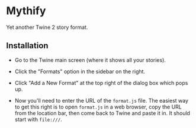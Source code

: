 Mythify
=======

Yet another Twine 2 story format.

Installation
------------

* Go to the Twine main screen (where it shows all your stories).

* Click the "Formats" option in the sidebar on the right.

* Click "Add a New Format" at the top right of the dialog box
  which pops up.
 
* Now you'll need to enter the URL of the `format.js` file.  The
  easiest way to get this right is to open `format.js` in a web
  browser, copy the URL from the location bar, then come back to
  Twine and paste it in.  It should start with `file:///`.
